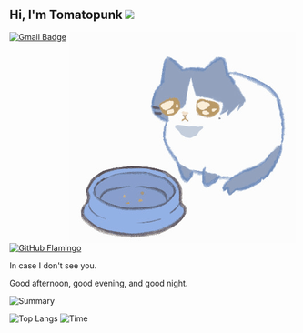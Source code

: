 <h2> Hi, I'm Tomatopunk <img src="https://media.giphy.com/media/mGcNjsfWAjY5AEZNw6/giphy.gif" width="50"></h2>
<img align='right' src="https://github.com/tomatopunk/tomatopunk/blob/8955a47d79b297fd34cdc89b89e4e1a2020d2cdf/Bocchi%20za%20Rock%20%E3%81%8A%E3%81%AA%E3%81%8B%E3%81%99%E3%81%84%E3%81%9F%E3%81%AB%E3%82%83%E3%82%93.gif" width="400">

<!-- <p><em>Software Enginner at  -->
<!--             <a href="https://www.alibaba.com">Alibaba</a> -->
<!--             <img src="https://media.giphy.com/media/WUlplcMpOCEmTGBtBW/giphy.gif" width="30"> -->
<!--     </em></p> -->

[![Gmail Badge](https://img.shields.io/badge/-mail-c14438?style=for-the-badge&logo=maildotru&logoColor=ffffff)](mailto:avo.letters@outlook.com)
[![GitHub Flamingo](https://img.shields.io/github/followers/tomatopunk?logo=github&style=for-the-badge)](https://github.com/tomatopunk)

In case I don't see you.

Good afternoon, good evening, and good night.

![Summary](http://github-profile-summary-cards.vercel.app/api/cards/profile-details?username=tomatopunk&theme=vue)


![Top Langs](http://github-profile-summary-cards.vercel.app/api/cards/repos-per-language?username=tomatopunk&theme=vue)
![Time](http://github-profile-summary-cards.vercel.app/api/cards/productive-time?username=tomatopunk&theme=vue&utcOffset=8)

